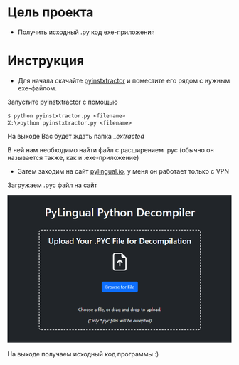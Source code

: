 # Цель проекта
- Получить исходный .py код exe-приложения

# Инструкция
- Для начала скачайте [pyinstxtractor](https://github.com/extremecoders-re/pyinstxtractor) и поместите его рядом с нужным exe-файлом.

Запустите pyinstxtractor с помощью 
```
$ python pyinstxtractor.py <filename>
X:\>python pyinstxtractor.py <filename>
```
На выходе Вас будет ждать папка _<filename>_extracted_

В ней нам необходимо найти файл с расширением .pyc (обычно он называется также, как и .exe-приложение)


- Затем заходим на сайт [pylingual.io](https://pylingual.io/), у меня он работает только с VPN

Загружаем .pyc файл на сайт

![Screenshot 1](/screenshots/screen_1.png?raw=true)  

На выходе получаем исходный код программы :)
